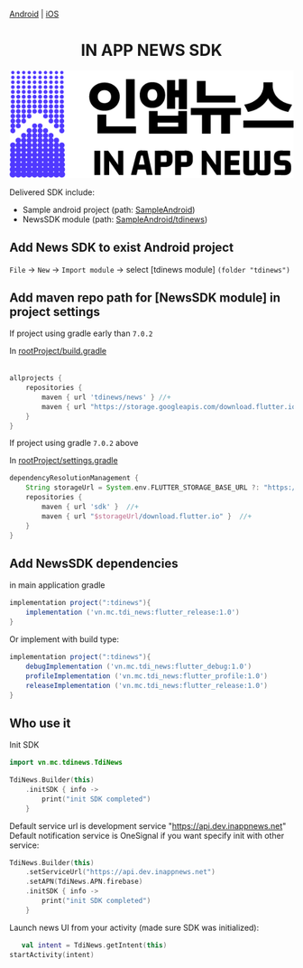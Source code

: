 

[Android](https://github.com/kaivumetacrew/Readme/tree/main/nsdkaos) | [iOS](https://github.com/kaivumetacrew/Readme/tree/main/nsdkios)

<div align="center">


# IN APP NEWS SDK
![logo_ko](https://raw.githubusercontent.com/kaivumetacrew/Readme/main/nsdkaos/logo_ko.png)

</div>

Delivered SDK include:
- Sample android project (path: [SampleAndroid]())
- NewsSDK module (path: [SampleAndroid/tdinews]())


## Add News SDK to exist Android project
`File` -> `New` -> `Import module` -> select [tdinews module] `(folder "tdinews")`


## Add maven repo path for [NewsSDK module] in project settings
If project using gradle early than `7.0.2`

In [rootProject/build.gradle]()

```groovy

allprojects {
    repositories {
        maven { url 'tdinews/news' } //+
        maven { url "https://storage.googleapis.com/download.flutter.io" } //+
    }
}

```

If project using gradle `7.0.2` above

In [rootProject/settings.gradle]()

```groovy
dependencyResolutionManagement {
    String storageUrl = System.env.FLUTTER_STORAGE_BASE_URL ?: "https://storage.googleapis.com" //+
    repositories {
        maven { url 'sdk' }  //+
        maven { url "$storageUrl/download.flutter.io" }  //+
    }
}

```


## Add NewsSDK dependencies
in main application gradle
```groovy
implementation project(":tdinews"){
    implementation ('vn.mc.tdi_news:flutter_release:1.0')
}
```

Or implement with build type:
```groovy
implementation project(":tdinews"){
    debugImplementation ('vn.mc.tdi_news:flutter_debug:1.0')
    profileImplementation ('vn.mc.tdi_news:flutter_profile:1.0')
    releaseImplementation ('vn.mc.tdi_news:flutter_release:1.0')
}
```


## Who use it
Init SDK
```kotlin
import vn.mc.tdinews.TdiNews
```

```kotlin
TdiNews.Builder(this)
    .initSDK { info ->
        print("init SDK completed")
    }
```

Default service url is development service "https://api.dev.inappnews.net"
Default notification service is OneSignal if you want specify init with other service:

```kotlin
TdiNews.Builder(this)
    .setServiceUrl("https://api.dev.inappnews.net")
    .setAPN(TdiNews.APN.firebase)
    .initSDK { info ->
        print("init SDK completed")
    }
```

Launch news UI from your activity (made sure SDK was initialized):
```kotlin
   val intent = TdiNews.getIntent(this)
startActivity(intent)
```
